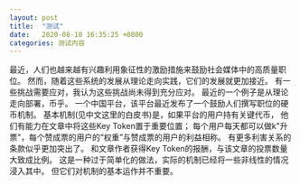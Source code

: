 ```yaml
---
layout: post
title:  "测试"
date:   2020-08-10 16:35:25 +0800
categories: 测试内容
---
```

 最近，人们也越来越有兴趣利用象征性的激励措施来鼓励社会媒体中的高质量职位。 然而，随着这些系统的发展从理论走向实践，它们的发展就更加接近。 有一些挑战需要应对，我认为这些挑战尚未得到充分应对。 最近的一个例子是从理论走向部署，币乎。 一个中国平台，该平台最近发布了一个鼓励人们撰写职位的硬币机制。 基本机制(见中文这里的白皮书)是，如果平台的用户持有关键代币， 他们有能力在文章中将这些Key Token置于重要位置； 每个用户每天都可以做k"升票"，每个赞成票的用户的“权重”与赞成票的用户的利益相称。 有更多利害关系的条款似乎更加突出了。 和文章作者获得Key Token的报酬，与该文章的投票数量大致成比例。 这是一种过于简单化的做法，实际的机制已经将一些非线性的情况浸入其中。 但它们对机制的基本运作并不重要。


